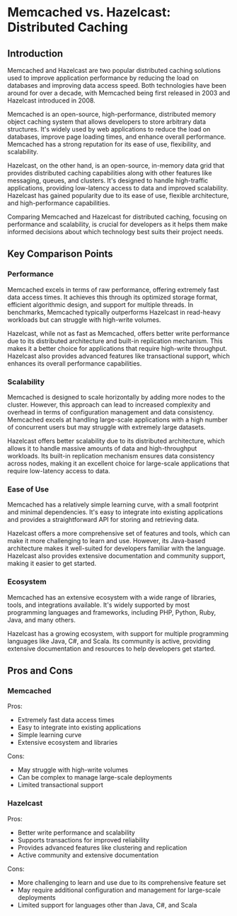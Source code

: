 # Memcached vs. Hazelcast: Distributed Caching
## Introduction

Memcached and Hazelcast are two popular distributed caching solutions used to improve application performance by reducing the load on databases and improving data access speed. Both technologies have been around for over a decade, with Memcached being first released in 2003 and Hazelcast introduced in 2008.

Memcached is an open-source, high-performance, distributed memory object caching system that allows developers to store arbitrary data structures. It's widely used by web applications to reduce the load on databases, improve page loading times, and enhance overall performance. Memcached has a strong reputation for its ease of use, flexibility, and scalability.

Hazelcast, on the other hand, is an open-source, in-memory data grid that provides distributed caching capabilities along with other features like messaging, queues, and clusters. It's designed to handle high-traffic applications, providing low-latency access to data and improved scalability. Hazelcast has gained popularity due to its ease of use, flexible architecture, and high-performance capabilities.

Comparing Memcached and Hazelcast for distributed caching, focusing on performance and scalability, is crucial for developers as it helps them make informed decisions about which technology best suits their project needs.

## Key Comparison Points

### Performance

Memcached excels in terms of raw performance, offering extremely fast data access times. It achieves this through its optimized storage format, efficient algorithmic design, and support for multiple threads. In benchmarks, Memcached typically outperforms Hazelcast in read-heavy workloads but can struggle with high-write volumes.

Hazelcast, while not as fast as Memcached, offers better write performance due to its distributed architecture and built-in replication mechanism. This makes it a better choice for applications that require high-write throughput. Hazelcast also provides advanced features like transactional support, which enhances its overall performance capabilities.

### Scalability

Memcached is designed to scale horizontally by adding more nodes to the cluster. However, this approach can lead to increased complexity and overhead in terms of configuration management and data consistency. Memcached excels at handling large-scale applications with a high number of concurrent users but may struggle with extremely large datasets.

Hazelcast offers better scalability due to its distributed architecture, which allows it to handle massive amounts of data and high-throughput workloads. Its built-in replication mechanism ensures data consistency across nodes, making it an excellent choice for large-scale applications that require low-latency access to data.

### Ease of Use

Memcached has a relatively simple learning curve, with a small footprint and minimal dependencies. It's easy to integrate into existing applications and provides a straightforward API for storing and retrieving data.

Hazelcast offers a more comprehensive set of features and tools, which can make it more challenging to learn and use. However, its Java-based architecture makes it well-suited for developers familiar with the language. Hazelcast also provides extensive documentation and community support, making it easier to get started.

### Ecosystem

Memcached has an extensive ecosystem with a wide range of libraries, tools, and integrations available. It's widely supported by most programming languages and frameworks, including PHP, Python, Ruby, Java, and many others.

Hazelcast has a growing ecosystem, with support for multiple programming languages like Java, C#, and Scala. Its community is active, providing extensive documentation and resources to help developers get started.

## Pros and Cons

### Memcached

Pros:

* Extremely fast data access times
* Easy to integrate into existing applications
* Simple learning curve
* Extensive ecosystem and libraries

Cons:

* May struggle with high-write volumes
* Can be complex to manage large-scale deployments
* Limited transactional support

### Hazelcast

Pros:

* Better write performance and scalability
* Supports transactions for improved reliability
* Provides advanced features like clustering and replication
* Active community and extensive documentation

Cons:

* More challenging to learn and use due to its comprehensive feature set
* May require additional configuration and management for large-scale deployments
* Limited support for languages other than Java, C#, and Scala